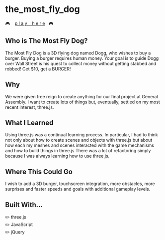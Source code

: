 # the_most_fly_dog

:video_game: &nbsp;&nbsp; [p l a y  &nbsp;&nbsp;  h e r e](https://eolhc.github.io/the_most_fly_dog/)&nbsp;&nbsp; :video_game:

## Who is The Most Fly Dog?

The Most Fly Dog is a 3D flying dog named Dogg, who wishes to buy a burger. Buying a burger requires human money. Your goal is to guide Dogg over Wall Street is his quest to collect money without getting stabbed and robbed! Get $10, get a BURGER!

## Why 

We were given free reign to create anything for our final project at General Assembly. I want to create lots of things but, eventually, settled on my most recent interest, three.js. 

## What I Learned

Using three.js was a continual learning process. In particular, I had to think not only about how to create scenes and objects with three.js but about how each my meshes and scenes interacted with the game mechanisms and how to build things in three.js There was a lot of refactoring simply because I was always learning how to use three.js.

## Where This Could Go

I wish to add a 3D burger, touchscreen integration, more obstacles, more surprises and faster speeds and goals with additional gameplay levels.

## Built With...

:pencil2: three.js <br />
:pencil2: JavaScript  <br />
:pencil2: jQuery <br />
